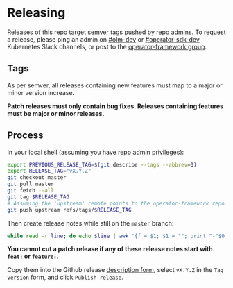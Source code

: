 # Releasing

Releases of this repo target [semver][semver] tags pushed by repo admins.
To request a release, please ping an admin on [#olm-dev][slack-olm-dev]
or [#operator-sdk-dev][slack-osdk-dev] Kubernetes Slack channels, or
post to the [operator-framework group][of-ggroup].

## Tags

As per semver, all releases containing new features must map to a major or minor version increase.

**Patch releases must only contain bug fixes. Releases containing features must be major or minor releases.**

## Process

In your local shell (assuming you have repo admin privileges):

```sh
export PREVIOUS_RELEASE_TAG=$(git describe --tags --abbrev=0)
export RELEASE_TAG="vX.Y.Z"
git checkout master
git pull master
git fetch --all
git tag $RELEASE_TAG
# Assuming the 'upstream' remote points to the operator-framework repo.
git push upstream refs/tags/$RELEASE_TAG
```

Then create release notes while still on the `master` branch:

```sh
while read -r line; do echo $line | awk '{f = $1; $1 = ""; print "-"$0; }'; done <<< $(git log $PREVIOUS_RELEASE_TAG..$RELEASE_TAG --format=oneline --no-merges)
```

**You cannot cut a patch release if any of these release notes start with `feat:` or `feature:`.**

Copy them into the Github release [description form][release-desc-page],
select `vX.Y.Z` in the `Tag version` form, and click `Publish release`.

[semver]:https://semver.org/
[slack-olm-dev]:https://kubernetes.slack.com/messages/olm-dev
[slack-osdk-dev]:https://kubernetes.slack.com/messages/operator-sdk-dev
[of-ggroup]:https://groups.google.com/forum/#!forum/operator-framework
[release-desc-page]:https://github.com/operator-framework/api/releases/new
